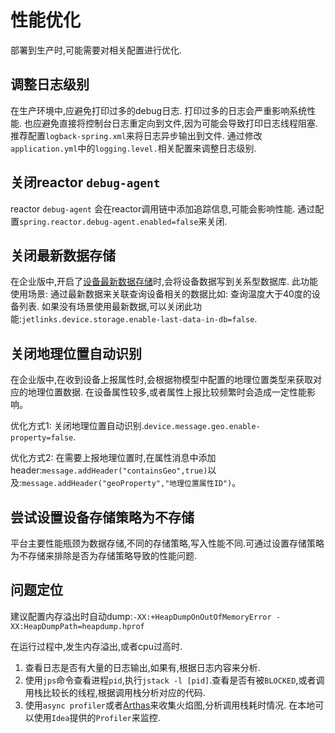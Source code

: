 # 性能优化

部署到生产时,可能需要对相关配置进行优化.

## 调整日志级别

在生产环境中,应避免打印过多的debug日志. 打印过多的日志会严重影响系统性能.
也应避免直接将控制台日志重定向到文件,因为可能会导致打印日志线程阻塞.推荐配置`logback-spring.xml`来将日志异步输出到文件.
通过修改`application.yml`中的`logging.level.`相关配置来调整日志级别.

## 关闭reactor `debug-agent`

reactor `debug-agent` 会在reactor调用链中添加追踪信息,可能会影响性能.
通过配置`spring.reactor.debug-agent.enabled=false`来关闭.

## 关闭最新数据存储

在企业版中,开启了<a href='http://doc.jetlinks.cn/best-practices/start.html#%E8%AE%B0%E5%BD%95%E8%AE%BE%E5%A4%87%E6%9C%80%E6%96%B0%E6%95%B0%E6%8D%AE%E5%88%B0%E6%95%B0%E6%8D%AE%E5%BA%93'>设备最新数据存储</a>时,会将设备数据写到关系型数据库.
此功能使用场景: 通过最新数据来关联查询设备相关的数据比如: 查询温度大于40度的设备列表.
如果没有场景使用最新数据,可以关闭此功能:`jetlinks.device.storage.enable-last-data-in-db=false`.

## 关闭地理位置自动识别

在企业版中,在收到设备上报属性时,会根据物模型中配置的地理位置类型来获取对应的地理位置数据.
在设备属性较多,或者属性上报比较频繁时会造成一定性能影响。

优化方式1: 关闭地理位置自动识别.`device.message.geo.enable-property=false`.

优化方式2: 在需要上报地理位置时,在属性消息中添加header:`message.addHeader("containsGeo",true)`以及:`message.addHeader("geoProperty","地理位置属性ID")`。

## 尝试设置设备存储策略为不存储

平台主要性能瓶颈为数据存储,不同的存储策略,写入性能不同.可通过设置存储策略为不存储来排除是否为存储策略导致的性能问题.

## 问题定位

建议配置内存溢出时自动dump:`-XX:+HeapDumpOnOutOfMemoryError -XX:HeapDumpPath=heapdump.hprof`

在运行过程中,发生内存溢出,或者cpu过高时. 
1. 查看日志是否有大量的日志输出,如果有,根据日志内容来分析.
2. 使用`jps`命令查看进程`pid`,执行`jstack -l [pid]`.查看是否有被`BLOCKED`,或者调用栈比较长的线程,根据调用栈分析对应的代码.
3. 使用`async profiler`或者<a href='https://arthas.aliyun.com/doc/profiler.html?highlight=profiler'>Arthas</a>来收集火焰图,分析调用栈耗时情况.
   在本地可以使用`Idea`提供的`Profiler`来监控.